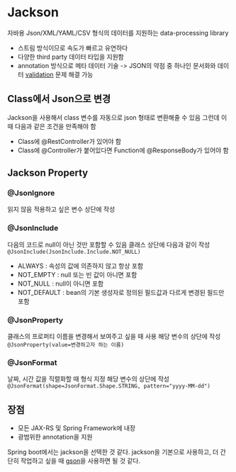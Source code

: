 # Jackson

자바용 Json/XML/YAML/CSV 형식의 데이터를 지원하는 data-processing library

- 스트림 방식이므로 속도가 빠르고 유연하다 
- 다양한 third party 데이터 타입을 지원함
- annotation 방식으로 메타 데이터 기술
	-> JSON의  약점 중 하나인 문서화와 데이터 [validation](Validation.md) 문제 해결 가능

## Class에서 Json으로 변경
Jackson을 사용해서 class 변수를 자동으로 json 형태로 변환해줄 수 있음
그런데 이때 다음과 같은 조건을 만족해야 함

-   Class에 @RestController가 있어야 함
-   Class에 @Controller가 붙어있다면 Function에 @ResponseBody가 있어야 함

## Jackson Property

### @JsonIgnore
읽지 않음
적용하고 싶은 변수 상단에 작성

### @JsonInclude
다음의 코드로 null이 아닌 것만 포함할 수 있음
클래스 상단에 다음과 같이 작성
`@JsonInclude(JsonInclude.Include.NOT_NULL)`

- ALWAYS : 속성의 값에 의존하지 않고 항상 포함
- NOT_EMPTY : null 또는 빈 값이 아니면 포함
- NOT_NULL : null이 아니면 포함
- NOT_DEFAULT : bean의 기본 생성자로 정의된 필드값과 다르게 변경된 필드만 포함

### @JsonProperty
클래스의 프로퍼티 이름을 변경해서 보여주고 싶을 때 사용
해당 변수의 상단에 작성
`@JsonProperty(value=변경하고자 하는 이름)`

### @JsonFormat
날짜, 시간 값을 직렬화할 때 형식 지정
해당 변수의 상단에 작성
`@JsonFormat(shape=JsonFormat.Shape.STRING, pattern="yyyy-MM-dd")`

## 장점
- 모든 JAX-RS 및 Spring Framework에 내장
- 광범위한 annotation을  지원

Spring boot에서는 jackson을 선택한 것 같다. 
jackson을 기본으로 사용하고, 더 간단히 작업하고 싶을 때 [gson](GSON)을 사용하면 될 것 같다. 